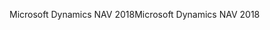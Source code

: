 <span data-ttu-id="77b12-101">Microsoft Dynamics NAV 2018</span><span class="sxs-lookup"><span data-stu-id="77b12-101">Microsoft Dynamics NAV 2018</span></span>